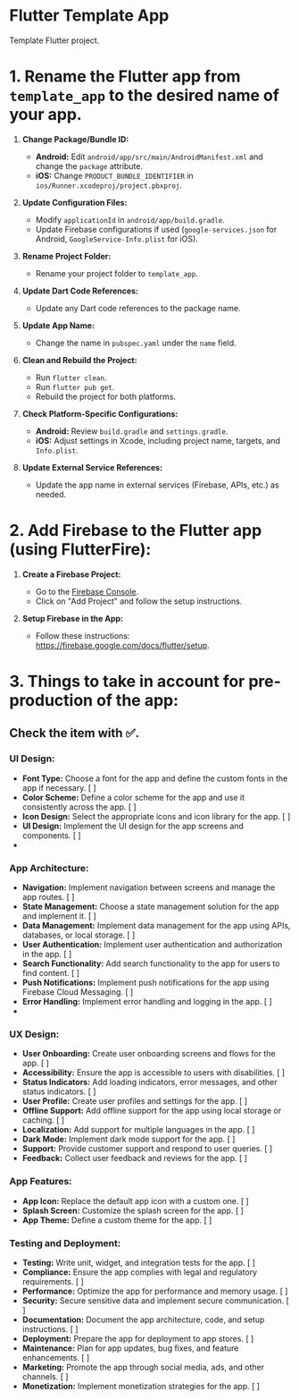 # Flutter Template App

Template Flutter project.

# 1. Rename the Flutter app from `template_app` to the desired name of your app. 

1. **Change Package/Bundle ID:**
    - **Android:** Edit `android/app/src/main/AndroidManifest.xml` and change the `package` attribute.
    - **iOS:** Change `PRODUCT_BUNDLE_IDENTIFIER` in `ios/Runner.xcodeproj/project.pbxproj`.

2. **Update Configuration Files:**
    - Modify `applicationId` in `android/app/build.gradle`.
    - Update Firebase configurations if used (`google-services.json` for Android, `GoogleService-Info.plist` for iOS).

3. **Rename Project Folder:**
    - Rename your project folder to `template_app`.

4. **Update Dart Code References:**
    - Update any Dart code references to the package name.

5. **Update App Name:**
    - Change the name in `pubspec.yaml` under the `name` field.

6. **Clean and Rebuild the Project:**
    - Run `flutter clean`.
    - Run `flutter pub get`.
    - Rebuild the project for both platforms.

7. **Check Platform-Specific Configurations:**
    - **Android:** Review `build.gradle` and `settings.gradle`.
    - **iOS:** Adjust settings in Xcode, including project name, targets, and `Info.plist`.

8. **Update External Service References:**
    - Update the app name in external services (Firebase, APIs, etc.) as needed.


# 2. Add Firebase to the Flutter app (using FlutterFire):

1. **Create a Firebase Project:**
    - Go to the [Firebase Console](https://console.firebase.google.com/).
    - Click on "Add Project" and follow the setup instructions.

2. **Setup Firebase in the App:**
    - Follow these instructions: https://firebase.google.com/docs/flutter/setup.

# 3. Things to take in account for pre-production of the app:
## Check the item with ✅.

### UI Design:
   - **Font Type:** Choose a font for the app and define the custom fonts in the app if necessary. [ ]
   - **Color Scheme:** Define a color scheme for the app and use it consistently across the app. [ ]
   - **Icon Design:** Select the appropriate icons and icon library for the app. [ ]
   - **UI Design:** Implement the UI design for the app screens and components. [ ]
   - 
### App Architecture:
   - **Navigation:** Implement navigation between screens and manage the app routes. [ ]
   - **State Management:** Choose a state management solution for the app and implement it. [ ]
   - **Data Management:** Implement data management for the app using APIs, databases, or local storage. [ ]
   - **User Authentication:** Implement user authentication and authorization in the app. [ ]
   - **Search Functionality:** Add search functionality to the app for users to find content. [ ]
   - **Push Notifications:** Implement push notifications for the app using Firebase Cloud Messaging. [ ]
   - **Error Handling:** Implement error handling and logging in the app. [ ]
   - 
### UX Design:
   - **User Onboarding:** Create user onboarding screens and flows for the app. [ ]
   - **Accessibility:** Ensure the app is accessible to users with disabilities. [ ]
   - **Status Indicators:** Add loading indicators, error messages, and other status indicators. [ ]
   - **User Profile:** Create user profiles and settings for the app. [ ]
   - **Offline Support:** Add offline support for the app using local storage or caching. [ ]
   - **Localization:** Add support for multiple languages in the app. [ ]
   - **Dark Mode:** Implement dark mode support for the app. [ ]
   - **Support:** Provide customer support and respond to user queries. [ ]
   - **Feedback:** Collect user feedback and reviews for the app. [ ]

### App Features:
   - **App Icon:** Replace the default app icon with a custom one. [ ]
   - **Splash Screen:** Customize the splash screen for the app. [ ]
   - **App Theme:** Define a custom theme for the app. [ ]

### Testing and Deployment:
   - **Testing:** Write unit, widget, and integration tests for the app. [ ]
   - **Compliance:** Ensure the app complies with legal and regulatory requirements. [ ]
   - **Performance:** Optimize the app for performance and memory usage. [ ]
   - **Security:** Secure sensitive data and implement secure communication. [ ]
   - **Documentation:** Document the app architecture, code, and setup instructions. [ ]
   - **Deployment:** Prepare the app for deployment to app stores. [ ]
   - **Maintenance:** Plan for app updates, bug fixes, and feature enhancements. [ ]
   - **Marketing:** Promote the app through social media, ads, and other channels. [ ]
   - **Monetization:** Implement monetization strategies for the app. [ ]


